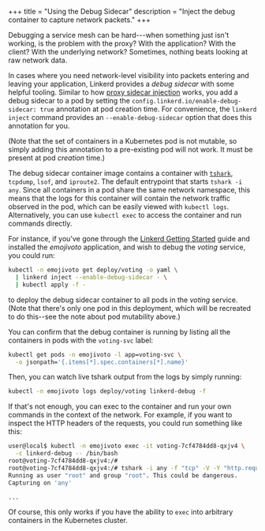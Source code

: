 +++
title = "Using the Debug Sidecar"
description = "Inject the debug container to capture network packets."
+++

Debugging a service mesh can be hard---when something just isn't working, is
the problem with the proxy? With the application? With the client? With the
underlying network? Sometimes, nothing beats looking at raw network data.

In cases where you need network-level visibility into packets entering and
leaving your application, Linkerd provides a *debug sidecar* with some helpful
tooling. Similar to how [proxy sidecar
injection](/2/features/proxy-injection/) works, you add a debug sidecar to
a pod by setting the `config.linkerd.io/enable-debug-sidecar: true` annotation
at pod creation time. For convenience, the `linkerd inject` command provides an
`--enable-debug-sidecar` option that does this annotation for you.

(Note that the set of containers in a Kubernetes pod is not mutable, so simply
adding this annotation to a pre-existing pod will not work. It must be present
at pod *creation* time.)

The debug sidecar container image contains a container with
[`tshark`](https://www.wireshark.org/docs/man-pages/tshark.html), `tcpdump`,
`lsof`, and `iproute2`. The default entrypoint that starts `tshark -i any`.
Since all containers in a pod share the same network namespace, this means that
the logs for this container will contain the network traffic observed in the
pod, which can be easily viewed with `kubectl logs`. Alternatively, you can use
`kubectl exec` to access the container and run commands directly.

For instance, if you've gone through the [Linkerd Getting
Started](https://linkerd.io/2/getting-started/) guide and installed the
*emojivoto* application, and wish to debug the *voting* service, you
could run:

```bash
kubectl -n emojivoto get deploy/voting -o yaml \
  | linkerd inject --enable-debug-sidecar - \
  | kubectl apply -f -
```

to deploy the debug sidecar container to all pods in the *voting* service.
(Note that there's only one pod in this deployment, which will be recreated
to do this--see the note about pod mutability above.)

You can confirm that the debug container is running by listing
all the containers in pods with the `voting-svc` label:

```bash
kubectl get pods -n emojivoto -l app=voting-svc \
  -o jsonpath='{.items[*].spec.containers[*].name}'
```

Then, you can watch live tshark output from the logs by simply running:

```bash
kubectl -n emojivoto logs deploy/voting linkerd-debug -f
```

If that's not enough, you can exec to the container and run your own commands
in the context of the network. For example, if you want to inspect the HTTP headers
of the requests, you could run something like this:

```bash
user@local$ kubectl -n emojivoto exec -it voting-7cf4784dd8-qxjv4 \
  -c linkerd-debug -- /bin/bash
root@voting-7cf4784dd8-qxjv4:/#
root@voting-7cf4784dd8-qxjv4:/# tshark -i any -f "tcp" -V -Y "http.request"
Running as user "root" and group "root". This could be dangerous.
Capturing on 'any'

...
```

Of course, this only works if you have the ability to `exec` into arbitrary
containers in the Kubernetes cluster.
